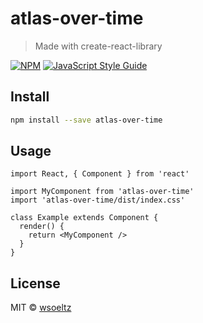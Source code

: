 # atlas-over-time

> Made with create-react-library

[![NPM](https://img.shields.io/npm/v/atlas-over-time.svg)](https://www.npmjs.com/package/atlas-over-time) [![JavaScript Style Guide](https://img.shields.io/badge/code_style-standard-brightgreen.svg)](https://standardjs.com)

## Install

```bash
npm install --save atlas-over-time
```

## Usage

```tsx
import React, { Component } from 'react'

import MyComponent from 'atlas-over-time'
import 'atlas-over-time/dist/index.css'

class Example extends Component {
  render() {
    return <MyComponent />
  }
}
```

## License

MIT © [wsoeltz](https://github.com/wsoeltz)
